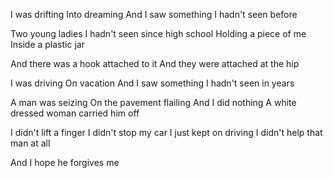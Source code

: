 I was drifting
Into dreaming
And I saw something
I hadn't seen before

Two young ladies
I hadn't seen since high school
Holding a piece of me
Inside a plastic jar

And there was a hook attached to it
And they were attached at the hip

I was driving
On vacation
And I saw something
I hadn't seen in years

A man was seizing
On the pavement flailing
And I did nothing
A white dressed woman carried him off

I didn't lift a finger
I didn't stop my car
I just kept on driving
I didn't help that man at all

And I hope he forgives me


